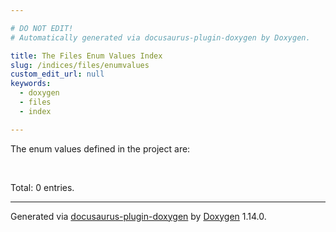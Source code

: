 ```yaml
---

# DO NOT EDIT!
# Automatically generated via docusaurus-plugin-doxygen by Doxygen.

title: The Files Enum Values Index
slug: /indices/files/enumvalues
custom_edit_url: null
keywords:
  - doxygen
  - files
  - index

---
```


<div class="doxyPage">

<p>The enum values defined in the project are:</p>
<br/>
<p>Total: 0 entries.</p>

<hr/>

<p class="doxyGeneratedBy">Generated via <a href="https://github.com/xpack/docusaurus-plugin-doxygen">docusaurus-plugin-doxygen</a> by <a href="https://www.doxygen.nl">Doxygen</a> 1.14.0.</p>

</div>
